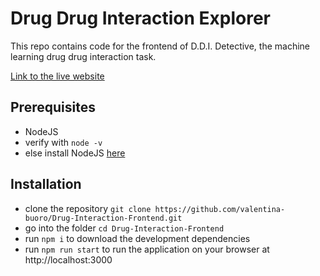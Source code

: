 # Drug Drug Interaction Explorer

This repo contains code for the frontend of  D.D.I. Detective, the machine learning drug drug interaction task.

[Link to the live website](https://drug-drug-interaction.netlify.app/)

## Prerequisites

- NodeJS
- verify with `node -v`
- else install NodeJS [here](https://nodejs.org/)

## Installation

- clone the repository `git clone https://github.com/valentina-buoro/Drug-Interaction-Frontend.git`
- go into the folder `cd Drug-Interaction-Frontend`
- run `npm i` to download the development dependencies
- run `npm run start` to run the application on your browser at http://localhost:3000